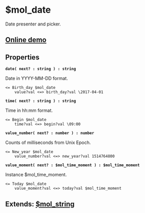 # $mol_date

Date presenter and picker.

## [Online demo](https://mol.hyoo.ru/#!section=demos/readme/demo=mol_date_demo)

## Properties

**`date( next? : string ) : string`**

Date in YYYY-MM-DD format.

```
<= Birth_day $mol_date
	value?val <=> birth_day?val \2017-04-01
```

**`time( next? : string ) : string`**

Time in hh:mm format.

```
<= Begin $mol_date
	time?val <=> begin?val \09:00
```

**`value_number( next? : number ) : number`**

Counts of milliseconds from Unix Epoch.

```
<= New_year $mol_date
	value_number?val <=> new_year?val 1514764800
```

**`value_moment( next? : $mol_time_moment ) : $mol_time_moment`**

Instance $mol_time_moment.

```
<= Today $mol_date
	value_moment?val <=> today?val $mol_time_moment
```

## Extends: [$mol_string](https://mol.hyoo.ru/#!section=demos/readme/demo=mol_string_demo)
